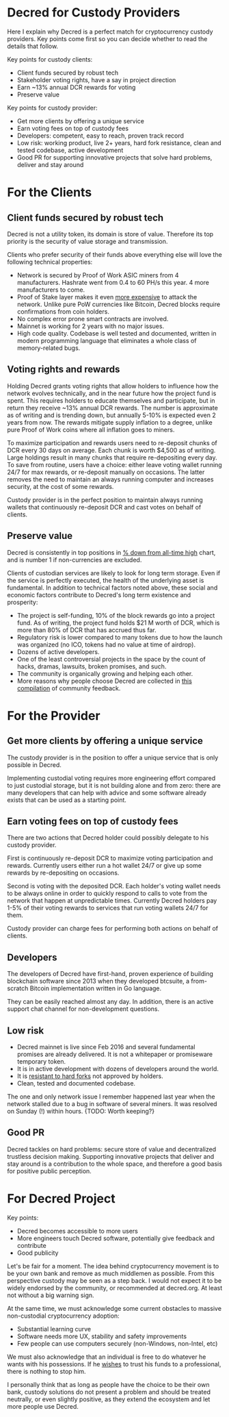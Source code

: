 # Decred for Custody Providers

Here I explain why Decred is a perfect match for cryptocurrency custody providers. Key points come first so you can decide whether to read the details that follow.

Key points for custody clients:

* Client funds secured by robust tech
* Stakeholder voting rights, have a say in project direction
* Earn ~13% annual DCR rewards for voting
* Preserve value

Key points for custody provider:

* Get more clients by offering a unique service
* Earn voting fees on top of custody fees
* Developers: competent, easy to reach, proven track record
* Low risk: working product, live 2+ years, hard fork resistance, clean and tested codebase, active development
* Good PR for supporting innovative projects that solve hard problems, deliver and stay around

# For the Clients

## Client funds secured by robust tech

Decred is not a utility token, its domain is store of value. Therefore its top priority is the security of value storage and transmission.

Clients who prefer security of their funds above everything else will love the following technical properties:

* Network is secured by Proof of Work ASIC miners from 4 manufacturers. Hashrate went from 0.4 to 60 PH/s this year. 4 more manufacturers to come.
* Proof of Stake layer makes it even [more expensive](https://medium.com/decred/decreds-hybrid-protocol-a-superior-deterrent-to-majority-attacks-9421bf486292) to attack the network. Unlike pure PoW currencies like Bitcoin, Decred blocks require confirmations from coin holders.
* No complex error prone smart contracts are involved.
* Mainnet is working for 2 years with no major issues.
* High code quality. Codebase is well tested and documented, written in modern programming language that eliminates a whole class of memory-related bugs.

## Voting rights and rewards

Holding Decred grants voting rights that allow holders to influence how the network evolves technically, and in the near future how the project fund is spent. This requires holders to educate themselves and participate, but in return they receive ~13% annual DCR rewards. The number is approximate as of writing and is trending down, but annually 5-10% is expected even 2 years from now. The rewards mitigate supply inflation to a degree, unlike pure Proof of Work coins where all inflation goes to miners.

To maximize participation and rewards users need to re-deposit chunks of DCR every 30 days on average. Each chunk is worth $4,500 as of writing. Large holdings result in many chunks that require re-depositing every day. To save from routine, users have a choice: either leave voting wallet running 24/7 for max rewards, or re-deposit manually on occasions. The latter removes the need to maintain an always running computer and increases security, at the cost of some rewards.

Custody provider is in the perfect position to maintain always running wallets that continuously re-deposit DCR and cast votes on behalf of clients.

## Preserve value

Decred is consistently in top positions in [% down from all-time high](https://onchainfx.com/v/nzhsrD) chart, and is number 1 if non-currencies are excluded.

Clients of custodian services are likely to look for long term storage. Even if the service is perfectly executed, the health of the underlying asset is fundamental. In addition to technical factors noted above, these social and economic factors contribute to Decred's long term existence and prosperity:

* The project is self-funding, 10% of the block rewards go into a project fund. As of writing, the project fund holds $21 M worth of DCR, which is more than 80% of DCR that has accrued thus far.
* Regulatory risk is lower compared to many tokens due to how the launch was organized (no ICO, tokens had no value at time of airdrop).
* Dozens of active developers.
* One of the least controversial projects in the space by the count of hacks, dramas, lawsuits, broken promises, and such.
* The community is organically growing and helping each other.
* More reasons why people choose Decred are collected in [this compilation](https://medium.com/decred/why-decred-let-the-community-tell-you-5479929e35d2) of community feedback.

# For the Provider

## Get more clients by offering a unique service

The custody provider is in the position to offer a unique service that is only possible in Decred.

Implementing custodial voting requires more engineering effort compared to just custodial storage, but it is not building alone and from zero: there are many developers that can help with advice and some software already exists that can be used as a starting point.

## Earn voting fees on top of custody fees

There are two actions that Decred holder could possibly delegate to his custody provider.

First is continuously re-deposit DCR to maximize voting participation and rewards. Currently users either run a hot wallet 24/7 or give up some rewards by re-depositing on occasions.

Second is voting with the deposited DCR. Each holder's voting wallet needs to be always online in order to quickly respond to calls to vote from the network that happen at unpredictable times. Currently Decred holders pay 1-5% of their voting rewards to services that run voting wallets 24/7 for them.

Custody provider can charge fees for performing both actions on behalf of clients.

## Developers

The developers of Decred have first-hand, proven experience of building blockchain software since 2013 when they developed btcsuite, a from-scratch Bitcoin implementation written in Go language.

They can be easily reached almost any day. In addition, there is an active support chat channel for non-development questions.

## Low risk

* Decred mainnet is live since Feb 2016 and several fundamental promises are already delivered. It is not a whitepaper or promiseware temporary token.
* It is in active development with dozens of developers around the world.
* It is [resistant to hard forks](https://www.reddit.com/r/decred/comments/7f9ie1/detailed_analysis_of_decred_fork_resistance/) not approved by holders.
* Clean, tested and documented codebase.

The one and only network issue I remember happened last year when the network stalled due to a bug in software of several miners. It was resolved on Sunday (!) within hours. {TODO: Worth keeping?}

## Good PR

Decred tackles on hard problems: secure store of value and decentralized trustless decision making. Supporting innovative projects that deliver and stay around is a contribution to the whole space, and therefore a good basis for positive public perception.

# For Decred Project

Key points:

* Decred becomes accessible to more users
* More engineers touch Decred software, potentially give feedback and contribute
* Good publicity

Let's be fair for a moment. The idea behind cryptocurrency movement is to be your own bank and remove as much middlemen as possible. From this perspective custody may be seen as a step back. I would not expect it to be widely endorsed by the community, or recommended at decred.org. At least not without a big warning sign.

At the same time, we must acknowledge some current obstacles to massive non-custodial cryptocurrency adoption:

* Substantial learning curve
* Software needs more UX, stability and safety improvements
* Few people can use computers securely (non-Windows, non-Intel, etc)

We must also acknowledge that an individual is free to do whatever he wants with his possessions. If he [wishes](https://medium.com/@barmstrong/announcing-coinbase-custody-a-digital-currency-custodian-for-institutions-907166d7af85) to trust his funds to a professional, there is nothing to stop him.

I personally think that as long as people have the choice to be their own bank, custody solutions do not present a problem and should be treated neutrally, or even slightly positive, as they extend the ecosystem and let more people use Decred.
